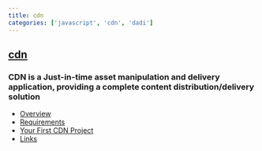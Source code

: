 ```yaml
---
title: cdn
categories: ['javascript', 'cdn', 'dadi']
---
```

## [cdn](https://github.com/dadi/cdn)

### CDN is a Just-in-time asset manipulation and delivery application, providing a complete content distribution/delivery solution


- [Overview](#overview)
- [Requirements](#requirements)
- [Your First CDN Project](#your-first-cdn-project)
- [Links](#links)
